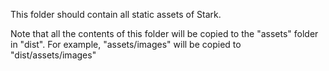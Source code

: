 This folder should contain all static assets of Stark.

Note that all the contents of this folder will be copied to the "assets" folder in "dist".
For example, "assets/images" will be copied to "dist/assets/images"
